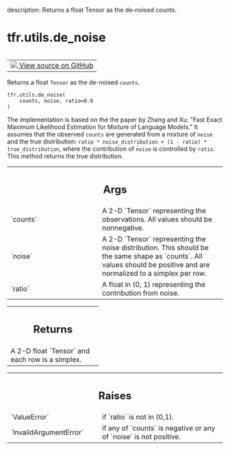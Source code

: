 description: Returns a float Tensor as the de-noised counts.

<div itemscope itemtype="http://developers.google.com/ReferenceObject">
<meta itemprop="name" content="tfr.utils.de_noise" />
<meta itemprop="path" content="Stable" />
</div>

# tfr.utils.de_noise

<!-- Insert buttons and diff -->

<table class="tfo-notebook-buttons tfo-api nocontent" align="left">
<td>
  <a target="_blank" href="https://github.com/tensorflow/ranking/tree/master/tensorflow_ranking/python/utils.py#L340-L399">
    <img src="https://www.tensorflow.org/images/GitHub-Mark-32px.png" />
    View source on GitHub
  </a>
</td>
</table>

Returns a float `Tensor` as the de-noised `counts`.

<pre class="devsite-click-to-copy prettyprint lang-py tfo-signature-link">
<code>tfr.utils.de_noise(
    counts, noise, ratio=0.9
)
</code></pre>

<!-- Placeholder for "Used in" -->

The implementation is based on the the paper by Zhang and Xu: "Fast Exact
Maximum Likelihood Estimation for Mixture of Language Models." It assumes that
the observed `counts` are generated from a mixture of `noise` and the true
distribution: `ratio * noise_distribution + (1 - ratio) * true_distribution`,
where the contribution of `noise` is controlled by `ratio`. This method returns
the true distribution.

<!-- Tabular view -->
 <table class="responsive fixed orange">
<colgroup><col width="214px"><col></colgroup>
<tr><th colspan="2"><h2 class="add-link">Args</h2></th></tr>

<tr>
<td>
`counts`
</td>
<td>
A 2-D `Tensor` representing the observations. All values should be
nonnegative.
</td>
</tr><tr>
<td>
`noise`
</td>
<td>
A 2-D `Tensor` representing the noise distribution. This should be
the same shape as `counts`. All values should be positive and are
normalized to a simplex per row.
</td>
</tr><tr>
<td>
`ratio`
</td>
<td>
A float in (0, 1) representing the contribution from noise.
</td>
</tr>
</table>

<!-- Tabular view -->
 <table class="responsive fixed orange">
<colgroup><col width="214px"><col></colgroup>
<tr><th colspan="2"><h2 class="add-link">Returns</h2></th></tr>
<tr class="alt">
<td colspan="2">
A 2-D float `Tensor` and each row is a simplex.
</td>
</tr>

</table>

<!-- Tabular view -->
 <table class="responsive fixed orange">
<colgroup><col width="214px"><col></colgroup>
<tr><th colspan="2"><h2 class="add-link">Raises</h2></th></tr>

<tr>
<td>
`ValueError`
</td>
<td>
if `ratio` is not in (0,1).
</td>
</tr><tr>
<td>
`InvalidArgumentError`
</td>
<td>
if any of `counts` is negative or any of `noise` is
not positive.
</td>
</tr>
</table>
